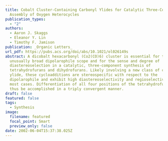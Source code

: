 ```yaml
---
title: Cobalt Cluster-Containing Carbonyl Ylides for Catalytic Three-Component
  Assembly of Oxygen Heterocycles
publication_types:
  - "2"
authors:
  - Aaron J. Skaggs
  - Eleanor Y. Lin
  - Timothy F. Jamison
publication: _Organic Letters_
url_pdf: https://pubs.acs.org/doi/abs/10.1021/ol026149s
abstract: A dicobalt hexacarbonyl (Co2(CO)6) cluster is essential for the
  unusually broad dipolarophile scope and for the sense and degree of
  diastereoselection in a catalytic, three-component synthesis of
  tetrahydrofurans and dihydrofurans. Likely involving a new class of carbonyl
  ylide, these cycloadditions are stereospecific with respect to the
  dipolarophile and exhibit high diastereoselectivity and regioselectivity in
  most cases. Differentiation of all four positions of the tetrahydrofuran can
  thus be accomplished in a triply convergent manner.
draft: false
featured: false
tags:
  - Synthesis
image:
  filename: featured
  focal_point: Smart
  preview_only: false
date: 2002-06-04T15:37:38.025Z
---
```

